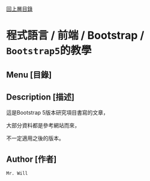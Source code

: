 [回上層目錄](../README.md)

# 程式語言 / 前端 / Bootstrap / `Bootstrap5`的教學

## **Menu [目錄]**

## **Description [描述]**
這是Bootstrap 5版本研究項目書寫的文章，

大部分資料都是參考網站而來，

不一定適用之後的版本。

## **Author [作者]**
`Mr. Will`
